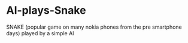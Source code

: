 # AI-plays-Snake
SNAKE (popular game on many nokia phones from the pre smartphone days) played by a simple AI
